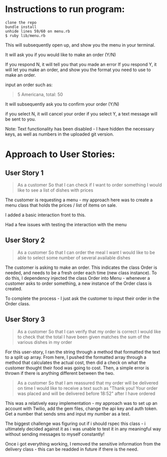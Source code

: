 # Instructions to run program:

```
clone the repo
bundle install
unhide lines 59/60 on menu.rb
$ ruby lib/menu.rb

```
This will subsequently open up, and show you the menu in your terminal.

It will ask you if you would like to make an order (Y/N)

If you respond N, it will tell you that you made an error
If you respond Y, it will let you make an order, and show you the format you need to use to make an order.

input an order such as:
> 5 Americana, total: 50

It will subsequently ask you to confirm your order (Y/N)

if you select N, it will cancel your order
if you select Y, a text message will be sent to you.

Note: Text functionality has been disabled - I have hidden the necessary keys, as well as numbers in the uploaded git version.

# Approach to User Stories:
## User Story 1

> As a customer
> So that I can check if I want to order something
> I would like to see a list of dishes with prices

The customer is requesting a menu - my approach here was to create a menu class that holds the prices / list of items on sale.

I added a basic interaction front to this.

Had a few issues with testing the interaction with the menu

## User Story 2

> As a customer
> So that I can order the meal I want
> I would like to be able to select some
> number of several available dishes

The customer is asking to make an order. This indicates the class Order is needed, and needs to be a fresh order each time (new class instance). To do this, I dependency injected the class Order into Menu - whenever a customer asks to order something, a new instance of the Order class is created.

To complete the process - I just ask the customer to input their order in the Order class.

## User Story 3

> As a customer
> So that I can verify that my order is correct
> I would like to check that the total I have been given
> matches the sum of the various dishes in my order

For this user-story, I ran the string through a method that formatted the text to a split up array. From here, I pushed the formatted array through a method that calculates the actual cost, then did a check on what the customer thought their food was going to cost. Then, a simple error is thrown if there is anything different between the two.

> As a customer
> So that I am reassured that my order will be
> delivered on time
> I would like to receive a text such as "Thank you!
> Your order was placed and will be delivered before 18:52"
> after I have ordered

This was a relatively easy implementation - my approach was to set up an account with Twilio, add the gem files, change the api key and auth token. Get a number that sends sms and input my number as a test.

The biggest challenge was figuring out if i should rspec this class - i ultimately decided against it as i was unable to test it in any meaningful way without sending messages to myself constantly!

Once i got everything working, I removed the sensitive information from the delivery class - this can be readded in future if there is the need.
